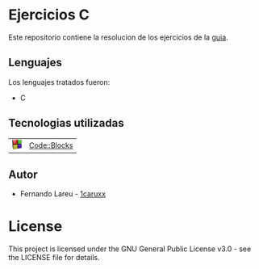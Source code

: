 # Ejercicios C

Este repositorio contiene la resolucion de los ejercicios de la [guia](https://github.com/1caruxx/Ejercicios_C/blob/master/Gu%C3%ADa%20de%20ejercicios.pdf).

## Lenguajes

Los lenguajes tratados fueron:

* C

## Tecnologias utilizadas

<table>
    <tbody>
        <tr>
            <td><img src="./Z. img/codeblocks.jpg" width="20px" height="20px"/></td>
            <td><a href="http://www.codeblocks.org/">Code::Blocks</a></td>
        <tr>
    </tbody>
</table>

## Autor

* Fernando Lareu - [1caruxx](https://github.com/1caruxx)

# License

This project is licensed under the GNU General Public License v3.0 - see the LICENSE file for details.